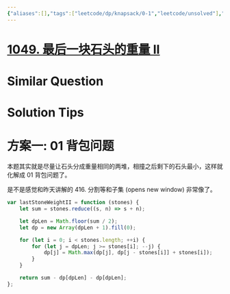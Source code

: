 ```yaml
---
{"aliases":[],"tags":["leetcode/dp/knapsack/0-1","leetcode/unsolved"],"review-dates":[],"dg-publish":true,"difficulty":"medium","date-created":"2023-07-11-Tue, 8:02:47 pm","date-modified":"2023-07-11-Tue, 8:29:03 pm","permalink":"/programming/basic/leetcode/1049. 最后一块石头的重量 II/","dgPassFrontmatter":true}
---
```



# [1049. 最后一块石头的重量 II](https://leetcode.cn/problems/last-stone-weight-ii/)

# Similar Question

# Solution Tips

# 方案一: 01 背包问题

本题其实就是尽量让石头分成重量相同的两堆，相撞之后剩下的石头最小，这样就化解成 01 背包问题了。

是不是感觉和昨天讲解的 416. 分割等和子集 (opens new window) 非常像了。

```js
var lastStoneWeightII = function (stones) {
    let sum = stones.reduce((s, n) => s + n);

    let dpLen = Math.floor(sum / 2);
    let dp = new Array(dpLen + 1).fill(0);

    for (let i = 0; i < stones.length; ++i) {
        for (let j = dpLen; j >= stones[i]; --j) {
            dp[j] = Math.max(dp[j], dp[j - stones[i]] + stones[i]);
        }
    }

    return sum - dp[dpLen] - dp[dpLen];
};
```
